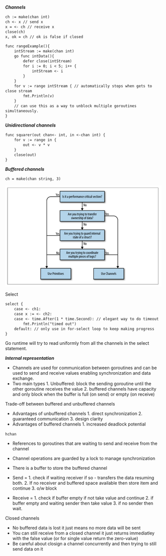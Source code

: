 ***Channels***
```
ch := make(chan int)
ch <- x // send x
x = <- ch // receive x
close(ch)
x, ok = ch // ok is false if closed
```
```
func rangeExample(){
	intStream := make(chan int)
	go func intData(){
		defer close(intStream)
		for i := 0; i < 5; i++ {
			intStream <- i 
		}
	}
	for v := range intStream { // automatically stops when gets to close stream
		fmt.Println(v)
	}
    // can use this as a way to unblock multiple goroutines simultaneously. 
}
```
***Unidirectional channels***
```
func squarer(out chan<- int, in <-chan int) {
    for v := range in {
        out <- v * v
    }
    close(out)
}
```

***Buffered channels***
```
ch = make(chan string, 3)
```
![Primitives vs channels decision tree](channels_vs_primitives.png)

Select
```
select {
    case <- ch1: 
    case x := <- ch2:
    case <- time.After(1 * time.Second): // elegant way to do timeout
        fmt.Println("timed out") 
    default: // only use in for-select loop to keep making progress
}
```
Go runtime will try to read uniformly from all the channels in the select statement.

***Internal representation***
* Channels are used for communication between goroutines and can be used to send and receive values enabling synchronization and data exchange.
* Two main types 1. Unbuffered: block the sending goroutine until the other goroutine receives the value 2. buffered channels have capacity and only block when the buffer is full (on send) or empty (on receive)

Trade-off between buffered and unbuffered channels
* Advantages of unbuffered channels 1. direct synchronization 2. guaranteed communication 3. design clarity
* Advantages of buffered channels 1. increased deadlock potential

`hchan`
* References to goroutines that are waiting to send and receive from the channel
* Channel operations are guarded by a lock to manage synchronization
* There is a buffer to store the buffered channel

* Send = 1. check if waiting receiver if so - transfers the data resuming both. 2. If no receiver and buffered space available then store item and continue 3. o/w block
* Receive = 1. check if buffer empty if not take value and continue 2. if buffer empty and waiting sender then take value 3. if no sender then wait.

Closed channels
* No buffered data is lost it just means no more data will be sent
* You can still receive from a closed channel it just returns immediatley with the false value (or for single value return the zero-value)
* Be careful about closign a channel concurrently and then trying to still send data on it